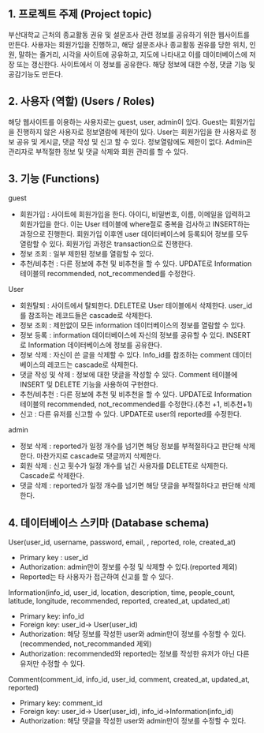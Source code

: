 ## 1.	프로젝트 주제 (Project topic)

부산대학교 근처의 종교활동 권유 및 설문조사 관련 정보를 공유하기 위한 웹사이트를 만든다. 사용자는 회원가입을 진행하고, 해당 설문조사나 종교활동 권유를 당한 위치, 인원, 말하는 줄거리, 시각을 사이트에 공유하고, 지도에 나타내고 이를 데이터베이스에 저장 또는 갱신한다. 사이트에서 이 정보를 공유한다. 해당 정보에 대한 수정, 댓글 기능 및 공감기능도 만든다.

## 2.	사용자 (역할) (Users / Roles)

해당 웹사이트를 이용하는 사용자로는 guest, user, admin이 있다.
Guest는 회원가입을 진행하지 않은 사용자로 정보열람에 제한이 있다.
User는 회원가입을 한 사용자로 정보 공유 및 게시글, 댓글 작성 및 신고 할 수 있다. 정보열람에도 제한이 없다.
Admin은 관리자로 부적절한 정보 및 댓글 삭제와 회원 관리를 할 수 있다. 


## 3.	기능 (Functions)

guest
-	회원가입 : 사이트에 회원가입을 한다. 
아이디, 비밀번호, 이름, 이메일을 입력하고 회원가입을 한다. 이는 User 테이블에 where절로 중복을 검사하고 INSERT하는 과정으로 진행한다.
회원가입 이후엔 user 데이터베이스에 등록되어 정보를 모두 열람할 수 있다. 회원가입 과정은 transaction으로 진행한다.
-	정보 조회 : 일부 제한된 정보를 열람할 수 있다. 
-	추천/비추천 : 다른 정보에 추천 및 비추천을 할 수 있다. UPDATE로 Information 테이블의 recommended, not_recommended를 수정한다.

User
-	회원탈퇴 : 사이트에서 탈퇴한다. DELETE로 User 테이블에서 삭제한다. user_id를 참조하는 레코드들은 cascade로 삭제한다.
-	정보 조회 : 제한없이 모든 information 데이터베이스의 정보를 열람할 수 있다. 
-	정보 등록 : information 데이터베이스에 자신의 정보를 공유할 수 있다. INSERT로 Information 데이터베이스에 정보를 공유한다.
-	정보 삭제 : 자신이 쓴 글을 삭제할 수 있다. Info_id를 참조하는 comment 데이터베이스의 레코드는 cascade로 삭제한다.
-	댓글 작성 및 삭제 : 정보에 대한 댓글을 작성할 수 있다. Comment 테이블에 INSERT 및 DELETE 기능을 사용하여 구현한다.
-	추천/비추천 : 다른 정보에 추천 및 비추천을 할 수 있다. UPDATE로 Information 테이블의 recommended, not_recommended를 수정한다.(추천 +1, 비추천+1)
-	신고 : 다른 유저를 신고할 수 있다. UPDATE로 user의 reported를 수정한다.

admin
-	정보 삭제 : reported가 일정 개수를 넘기면 해당 정보를 부적절하다고 판단해 삭제한다. 마찬가지로 cascade로 댓글까지 삭제한다.
-	회원 삭제 : 신고 횟수가 일정 개수를 넘긴 사용자를 DELETE로 삭제한다. Cascade로 삭제한다.
-	댓글 삭제 : reported가 일정 개수를 넘기면 해당 댓글을 부적절하다고 판단해 삭제한다.


## 4.	데이터베이스 스키마 (Database schema)

User(user_id, username, password, email, , reported, role, created_at)
-	Primary key : user_id
-	Authorization: admin만이 정보를 수정 및 삭제할 수 있다.(reported 제외)
-	Reported는 타 사용자가 접근하여 신고를 할 수 있다.

Information(info_id, user_id, location, description, time, people_count, latitude, longitude, recommended, reported, created_at, updated_at)
-	Primary key: info_id
-	Foreign key: user_id-> User(user_id)
-	Authorization: 해당 정보를 작성한 user와 admin만이 정보를 수정할 수 있다.(recommended, not_recommanded 제외)
-	Authorization: recommended와 reported는 정보를 작성한 유저가 아닌 다른 유저만 수정할 수 있다.

Comment(comment_id, info_id, user_id, comment, created_at, updated_at, reported)
-	Primary key: comment_id
-	Foreign key: user_id-> User(user_id), info_id->Information(info_id)
-	Authorization: 해당 댓글을 작성한 user와 admin만이 정보를 수정할 수 있다.
